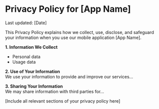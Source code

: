 # Privacy Policy for [App Name]

Last updated: [Date]

This Privacy Policy explains how we collect, use, disclose, and safeguard your information when you use our mobile application [App Name]. 

**1. Information We Collect**  
- Personal data  
- Usage data  

**2. Use of Your Information**  
We use your information to provide and improve our services...

**3. Sharing Your Information**  
We may share information with third parties for...

[Include all relevant sections of your privacy policy here]

